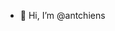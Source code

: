 - 👋 Hi, I’m @antchiens

<!---
antchiens/antchiens is a ✨ special ✨ repository because its `README.md` (this file) appears on your GitHub profile.
You can click the Preview link to take a look at your changes.
--->
